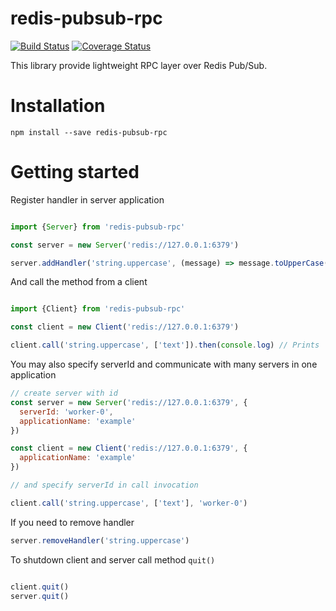 # redis-pubsub-rpc

[![Build Status](https://img.shields.io/github/workflow/status/dimailn/redis-pubsub-rpc/CI?kill_cache=1)](https://github.com/dimailn/redis-pubsub-rpc/actions?query=workflow%3ACI)
[![Coverage Status](https://coveralls.io/repos/github/dimailn/redis-pubsub-rpc/badge.svg?branch=master)](https://coveralls.io/github/dimailn/redis-pubsub-rpc?branch=master)


This library provide lightweight RPC layer over Redis Pub/Sub.

# Installation

```
npm install --save redis-pubsub-rpc
```

# Getting started

Register handler in server application

```javascript

import {Server} from 'redis-pubsub-rpc'

const server = new Server('redis://127.0.0.1:6379')

server.addHandler('string.uppercase', (message) => message.toUpperCase())

```

And call the method from a client

```javascript

import {Client} from 'redis-pubsub-rpc'

const client = new Client('redis://127.0.0.1:6379')

client.call('string.uppercase', ['text']).then(console.log) // Prints 'TEXT'

```

You may also specify serverId and communicate with many servers in one application

```javascript
// create server with id
const server = new Server('redis://127.0.0.1:6379', {
  serverId: 'worker-0',
  applicationName: 'example'
})

const client = new Client('redis://127.0.0.1:6379', {
  applicationName: 'example'
})

// and specify serverId in call invocation

client.call('string.uppercase', ['text'], 'worker-0')

```

If you need to remove handler

```javascript
server.removeHandler('string.uppercase')
```

To shutdown client and server call method ```quit()```

```javascript

client.quit()
server.quit()

```



